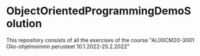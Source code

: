 # ObjectOrientedProgrammingDemoSolution
This repository consists of all the exercises of the course "AL00CM20-3001 Olio-ohjelmoinnin perusteet 10.1.2022-25.2.2022"
